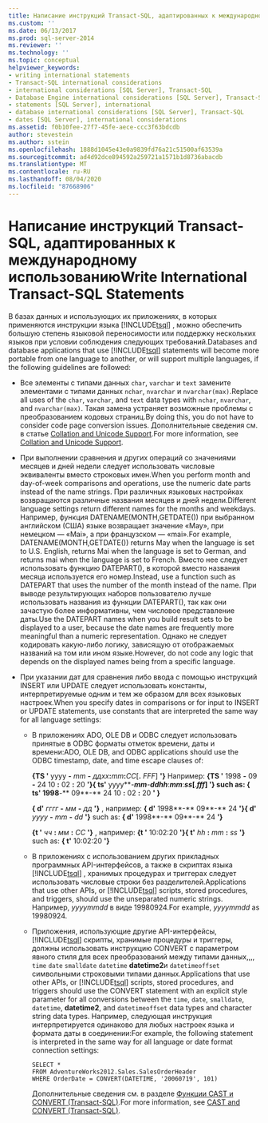 ```yaml
---
title: Написание инструкций Transact-SQL, адаптированных к международному использованию | Документация Майкрософт
ms.custom: ''
ms.date: 06/13/2017
ms.prod: sql-server-2014
ms.reviewer: ''
ms.technology: ''
ms.topic: conceptual
helpviewer_keywords:
- writing international statements
- Transact-SQL international considerations
- international considerations [SQL Server], Transact-SQL
- Database Engine international considerations [SQL Server], Transact-SQL
- statements [SQL Server], international
- database international considerations [SQL Server], Transact-SQL
- dates [SQL Server], international considerations
ms.assetid: f0b10fee-27f7-45fe-aece-ccc3f63bdcdb
author: stevestein
ms.author: sstein
ms.openlocfilehash: 1888d1045e43e0a9839fd76a21c51500af63539a
ms.sourcegitcommit: ad4d92dce894592a259721a1571b1d8736abacdb
ms.translationtype: MT
ms.contentlocale: ru-RU
ms.lasthandoff: 08/04/2020
ms.locfileid: "87668906"
---
```

# <a name="write-international-transact-sql-statements"></a><span data-ttu-id="926dc-102">Написание инструкций Transact-SQL, адаптированных к международному использованию</span><span class="sxs-lookup"><span data-stu-id="926dc-102">Write International Transact-SQL Statements</span></span>
  <span data-ttu-id="926dc-103">В базах данных и использующих их приложениях, в которых применяются инструкции языка [!INCLUDE[tsql](../../includes/tsql-md.md)] , можно обеспечить большую степень языковой переносимости или поддержку нескольких языков при условии соблюдения следующих требований.</span><span class="sxs-lookup"><span data-stu-id="926dc-103">Databases and database applications that use [!INCLUDE[tsql](../../includes/tsql-md.md)] statements will become more portable from one language to another, or will support multiple languages, if the following guidelines are followed:</span></span>  
  
-   <span data-ttu-id="926dc-104">Все элементы с типами данных `char`, `varchar` и `text` замените элементами с типами данных `nchar`, `nvarchar` и `nvarchar(max)`.</span><span class="sxs-lookup"><span data-stu-id="926dc-104">Replace all uses of the `char`, `varchar`, and `text` data types with `nchar`, `nvarchar`, and `nvarchar(max)`.</span></span> <span data-ttu-id="926dc-105">Такая замена устраняет возможные проблемы с преобразованием кодовых страниц.</span><span class="sxs-lookup"><span data-stu-id="926dc-105">By doing this, you do not have to consider code page conversion issues.</span></span> <span data-ttu-id="926dc-106">Дополнительные сведения см. в статье [Collation and Unicode Support](collation-and-unicode-support.md).</span><span class="sxs-lookup"><span data-stu-id="926dc-106">For more information, see [Collation and Unicode Support](collation-and-unicode-support.md).</span></span>  
  
-   <span data-ttu-id="926dc-107">При выполнении сравнения и других операций со значениями месяцев и дней недели следует использовать числовые эквиваленты вместо строковых имен.</span><span class="sxs-lookup"><span data-stu-id="926dc-107">When you perform month and day-of-week comparisons and operations, use the numeric date parts instead of the name strings.</span></span> <span data-ttu-id="926dc-108">При различных языковых настройках возвращаются различные названия месяцев и дней недели.</span><span class="sxs-lookup"><span data-stu-id="926dc-108">Different language settings return different names for the months and weekdays.</span></span> <span data-ttu-id="926dc-109">Например, функция DATENAME(MONTH,GETDATE()) при выбранном английском (США) языке возвращает значение «May», при немецком — «Mai», а при французском — «mai».</span><span class="sxs-lookup"><span data-stu-id="926dc-109">For example, DATENAME(MONTH,GETDATE()) returns May when the language is set to U.S. English, returns Mai when the language is set to German, and returns mai when the language is set to French.</span></span> <span data-ttu-id="926dc-110">Вместо нее следует использовать функцию DATEPART(), в которой вместо названия месяца используется его номер.</span><span class="sxs-lookup"><span data-stu-id="926dc-110">Instead, use a function such as DATEPART that uses the number of the month instead of the name.</span></span> <span data-ttu-id="926dc-111">При выводе результирующих наборов пользователю лучше использовать названия из функции DATEPART(), так как они зачастую более информативны, чем числовое представление даты.</span><span class="sxs-lookup"><span data-stu-id="926dc-111">Use the DATEPART names when you build result sets to be displayed to a user, because the date names are frequently more meaningful than a numeric representation.</span></span> <span data-ttu-id="926dc-112">Однако не следует кодировать какую-либо логику, зависящую от отображаемых названий на том или ином языке.</span><span class="sxs-lookup"><span data-stu-id="926dc-112">However, do not code any logic that depends on the displayed names being from a specific language.</span></span>  
  
-   <span data-ttu-id="926dc-113">При указании дат для сравнения либо ввода с помощью инструкций INSERT или UPDATE следует использовать константы, интерпретируемые одним и тем же образом для всех языковых настроек.</span><span class="sxs-lookup"><span data-stu-id="926dc-113">When you specify dates in comparisons or for input to INSERT or UPDATE statements, use constants that are interpreted the same way for all language settings:</span></span>  
  
    -   <span data-ttu-id="926dc-114">В приложениях ADO, OLE DB и ODBC следует использовать принятые в ODBC форматы отметок времени, даты и времени:</span><span class="sxs-lookup"><span data-stu-id="926dc-114">ADO, OLE DB, and ODBC applications should use the ODBC timestamp, date, and time escape clauses of:</span></span>  
  
         <span data-ttu-id="926dc-115">**{TS '** yyyy **-** _mm_ **-** _ддхх_**:**_mm_**:**_СС_[**.** _FFF_] **'}** Например: **{TS '** 1998 **-** 09 **-** 24 10 **:** 02 **:** 20 **'}**</span><span class="sxs-lookup"><span data-stu-id="926dc-115">**{ ts'** yyyy**-**_mm_**-**_ddhh_**:**_mm_**:**_ss_[**.**_fff_] **'}** such as: **{ ts'** 1998**-** 09**-** 24 10 **:** 02 **:** 20 **' }**</span></span>  
  
         <span data-ttu-id="926dc-116">**{ d'** _гггг_ **-** _мм_ **-** _дд_ **'}** , например: **{ d'** 1998**-** 09**-** 24 **'}**</span><span class="sxs-lookup"><span data-stu-id="926dc-116">**{ d'** _yyyy_ **-** _mm_ **-** _dd_ **'}** such as: **{ d'** 1998**-** 09**-** 24 **'}**</span></span>  
  
         <span data-ttu-id="926dc-117">**{t '** _чч_ **:** _мм_ **:** _СС_ **'}** , например: **{t '** 10:02:20 **'}**</span><span class="sxs-lookup"><span data-stu-id="926dc-117">**{ t'** _hh_ **:** _mm_ **:** _ss_ **'}** such as: **{ t'** 10:02:20 **'}**</span></span>  
  
    -   <span data-ttu-id="926dc-118">В приложениях с использованием других прикладных программных API-интерфейсов, а также в скриптах языка [!INCLUDE[tsql](../../includes/tsql-md.md)] , хранимых процедурах и триггерах следует использовать числовые строки без разделителей.</span><span class="sxs-lookup"><span data-stu-id="926dc-118">Applications that use other APIs, or [!INCLUDE[tsql](../../includes/tsql-md.md)] scripts, stored procedures, and triggers, should use the unseparated numeric strings.</span></span> <span data-ttu-id="926dc-119">Например, *yyyymmdd* в виде 19980924.</span><span class="sxs-lookup"><span data-stu-id="926dc-119">For example, *yyyymmdd* as 19980924.</span></span>  
  
    -   <span data-ttu-id="926dc-120">Приложения, использующие другие API-интерфейсы, [!INCLUDE[tsql](../../includes/tsql-md.md)] скрипты, хранимые процедуры и триггеры, должны использовать инструкцию CONVERT с параметром явного стиля для всех преобразований между типами данных,,,, `time` `date` `smalldate` `datetime` **datetime2**и `datetimeoffset` символьными строковыми типами данных.</span><span class="sxs-lookup"><span data-stu-id="926dc-120">Applications that use other APIs, or [!INCLUDE[tsql](../../includes/tsql-md.md)] scripts, stored procedures, and triggers should use the CONVERT statement with an explicit style parameter for all conversions between the `time`, `date`, `smalldate`, `datetime`, **datetime2**, and `datetimeoffset` data types and character string data types.</span></span> <span data-ttu-id="926dc-121">Например, следующая инструкция интерпретируется одинаково для любых настроек языка и формата даты в соединении:</span><span class="sxs-lookup"><span data-stu-id="926dc-121">For example, the following statement is interpreted in the same way for all language or date format connection settings:</span></span>  
  
        ```  
        SELECT *  
        FROM AdventureWorks2012.Sales.SalesOrderHeader  
        WHERE OrderDate = CONVERT(DATETIME, '20060719', 101)  
        ```  
  
         <span data-ttu-id="926dc-122">Дополнительные сведения см. в разделе [Функции CAST и CONVERT (Transact-SQL)](/sql/t-sql/functions/cast-and-convert-transact-sql).</span><span class="sxs-lookup"><span data-stu-id="926dc-122">For more information, see [CAST and CONVERT &#40;Transact-SQL&#41;](/sql/t-sql/functions/cast-and-convert-transact-sql).</span></span>  
  
  
